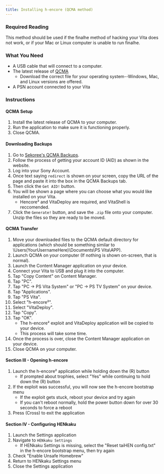 ```yaml
---
title: Installing h-encore (QCMA method)
---
```


### Required Reading
This method should be used if the finalhe method of hacking your Vita does not work, or if your Mac or Linux computer is unable to run finalhe.

### What You Need

* A USB cable that will connect to a computer.
* The latest release of [QCMA](https://codestation.github.io/qcma/)
  - Download the correct file for your operating system--Windows, Mac, and Linux versions are offered.
 * A PSN account connected to your Vita
  
### Instructions

#### QCMA Setup

1. Install the latest release of QCMA to your computer.
1. Run the application to make sure it is functioning properly.
1. Close QCMA.

#### Downloading Backups
1. Go to [Sekoree's QCMA Backups](https://api.vita.meek.moe/QuickLinks).
1. Follow the process of getting your account ID (AID) as shown in the website.
1. Log into your Sony Account.
1. Once text saying `redirect` is shown on your screen, copy the URL of the page and paste it into the box in the QCMA Backups tab.
1. Then click the `Get AID!` button.
1. You will be shown a page where you can choose what you would like installed on your Vita. 
    + Hencore² and VitaDeploy are required, and VitaShell is reccomended. 
1. Click the `Generate!` button, and save the `.zip` file onto your computer. Unzip the files so they are ready to be moved.

#### QCMA Transfer
1. Move your downloaded files to the QCMA default directory for applications (which should be something similar to \Users\(YourUsernameHere)\Documents\PS Vita\APP).
1. Launch QCMA on your computer (If nothing is shown on-screen, that is normal).
1. Launch the Content Manager application on your device.
1. Connect your Vita to USB and plug it into the computer.
1. Tap "Copy Content" on Content Manager.
1. Tap "PC".
1. Tap "PC -> PS Vita System" or "PC -> PS TV System" on your device.
1. Tap "Applications".
1. Tap "PS Vita".
1. Select "h-encore²".
1. Select "VitaDeploy".
1. Tap "Copy".
1. Tap "OK".
    + The h-encore² exploit and VitaDeploy application will be copied to your device.
    + This process will take some time.
1. Once the process is over, close the Content Manager application on your device.
1. Close QCMA on your computer.

#### Section III - Opening h-encore

1. Launch the h-encore² application while holding down the (R) button
    + If prompted about trophies, select "Yes" while continuing to hold down the (R) button
1. If the exploit was successful, you will now see the h-encore bootstrap menu
    + If the exploit gets stuck, reboot your device and try again
    + If you can't reboot normally, hold the power button down for over 30 seconds to force a reboot
1. Press (Cross) to exit the application

#### Section IV - Configuring HENkaku

1. Launch the Settings application
1. Navigate to `HENkaku Settings`
    + If HENkaku Settings is missing, select the "Reset taiHEN config.txt" in the h-encore bootstrap menu, then try again
1. Check "Enable Unsafe Homebrew"
1. Return to HENkaku Settings menu
1. Close the Settings application
